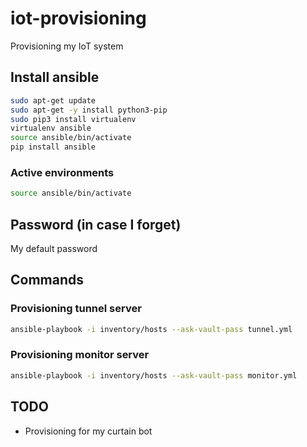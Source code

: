# iot-provisioning
Provisioning my IoT system

## Install ansible
```bash
sudo apt-get update
sudo apt-get -y install python3-pip
sudo pip3 install virtualenv
virtualenv ansible
source ansible/bin/activate
pip install ansible
```

### Active environments
```bash
source ansible/bin/activate
```

## Password (in case I forget)
My default password

## Commands
### Provisioning tunnel server
```bash
ansible-playbook -i inventory/hosts --ask-vault-pass tunnel.yml
```

### Provisioning monitor server
```bash
ansible-playbook -i inventory/hosts --ask-vault-pass monitor.yml
```

## TODO
* Provisioning for my curtain bot
